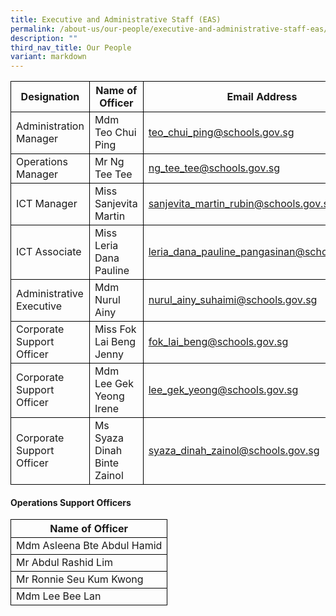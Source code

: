```yaml
---
title: Executive and Administrative Staff (EAS)
permalink: /about-us/our-people/executive-and-administrative-staff-eas/
description: ""
third_nav_title: Our People
variant: markdown
---
```

<table>
	<thead>
		<tr>
       <th style="border:1px solid black;">Designation</th>
      <th style="border:1px solid black;">Name of Officer</th>
			<th style="border:1px solid black;">Email Address</th>
		</tr>
	</thead>
	<tbody>
		<tr>
        <td style="border:1px solid black;">Administration Manager</td>
      <td style="border:1px solid black;">Mdm Teo Chui Ping </td>
			<td style="border:1px solid black;"><a href="teo_chui_ping@schools.gov.sg">teo_chui_ping@schools.gov.sg</a></td>
		</tr>
				<tr>
        <td style="border:1px solid black;">Operations Manager</td>
      <td style="border:1px solid black;">Mr Ng Tee Tee</td>
			<td style="border:1px solid black;"><a href="ng_tee_tee@schools.gov.sg">ng_tee_tee@schools.gov.sg</a></td>
		</tr>
				<tr>
        <td style="border:1px solid black;">ICT Manager</td>
      <td style="border:1px solid black;">Miss Sanjevita Martin</td>
			<td style="border:1px solid black;"><a href="sanjevita_martin_rubin@schools.gov.sg">sanjevita_martin_rubin@schools.gov.sg</a></td>
		</tr>
						<tr>
        <td style="border:1px solid black;">ICT Associate</td>
      <td style="border:1px solid black;">Miss Leria Dana Pauline</td>
			<td style="border:1px solid black;"><a href="leria_dana_pauline_pangasinan@schools.gov.sg">leria_dana_pauline_pangasinan@schools.gov.sg</a></td>
		</tr>
				<tr>
        <td style="border:1px solid black;">Administrative Executive</td>
      <td style="border:1px solid black;">Mdm Nurul Ainy</td>
			<td style="border:1px solid black;"><a href="nurul_ainy_suhaimi@schools.gov.sg">nurul_ainy_suhaimi@schools.gov.sg</a></td>
		</tr>
        				<tr>
        <td style="border:1px solid black;">Corporate Support Officer</td>
      <td style="border:1px solid black;">Miss Fok Lai
Beng Jenny</td>
			<td style="border:1px solid black;"><a href="fok_lai_beng@schools.gov.sg">fok_lai_beng@schools.gov.sg</a></td>
		</tr>
        				<tr>
        <td style="border:1px solid black;">Corporate Support Officer</td>
      <td style="border:1px solid black;">Mdm Lee Gek
Yeong Irene</td>
			<td style="border:1px solid black;"><a href="lee_gek_yeong@schools.gov.sg">lee_gek_yeong@schools.gov.sg</a></td>
		</tr>
					<tr>
        <td style="border:1px solid black;">Corporate Support Officer</td>
      <td style="border:1px solid black;">Ms Syaza Dinah Binte Zainol
</td>
			<td style="border:1px solid black;"><a href="syaza_dinah_zainol@schools.gov.sg">syaza_dinah_zainol@schools.gov.sg</a></td>

</tr></tbody>
</table>
			
#### Operations Support Officers

<table>
	<thead>
		<tr>
      <th style="border:1px solid black;">Name of Officer</th>
		</tr>
	</thead>
	<tbody>
        		<tr>
      <td style="border:1px solid black;">Mdm Asleena Bte Abdul Hamid</td>
		</tr>
        		<tr>
      <td style="border:1px solid black;">Mr Abdul Rashid Lim</td>
		</tr>
        		<tr>
      <td style="border:1px solid black;">Mr Ronnie Seu Kum Kwong</td>
		</tr>		<tr>
      <td style="border:1px solid black;">Mdm Lee Bee Lan</td>
		</tr>
</tbody>
</table>